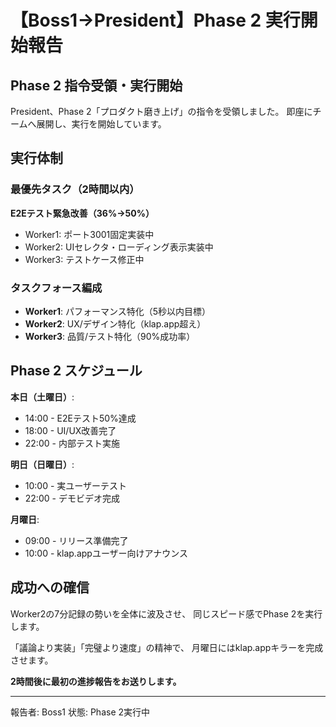 # 【Boss1→President】Phase 2 実行開始報告

## Phase 2 指令受領・実行開始

President、Phase 2「プロダクト磨き上げ」の指令を受領しました。
即座にチームへ展開し、実行を開始しています。

## 実行体制

### 最優先タスク（2時間以内）
**E2Eテスト緊急改善（36%→50%）**
- Worker1: ポート3001固定実装中
- Worker2: UIセレクタ・ローディング表示実装中
- Worker3: テストケース修正中

### タスクフォース編成
- **Worker1**: パフォーマンス特化（5秒以内目標）
- **Worker2**: UX/デザイン特化（klap.app超え）
- **Worker3**: 品質/テスト特化（90%成功率）

## Phase 2 スケジュール

**本日（土曜日）**:
- 14:00 - E2Eテスト50%達成
- 18:00 - UI/UX改善完了
- 22:00 - 内部テスト実施

**明日（日曜日）**:
- 10:00 - 実ユーザーテスト
- 22:00 - デモビデオ完成

**月曜日**:
- 09:00 - リリース準備完了
- 10:00 - klap.appユーザー向けアナウンス

## 成功への確信

Worker2の7分記録の勢いを全体に波及させ、
同じスピード感でPhase 2を実行します。

「議論より実装」「完璧より速度」の精神で、
月曜日にはklap.appキラーを完成させます。

**2時間後に最初の進捗報告をお送りします。**

---
報告者: Boss1
状態: Phase 2実行中